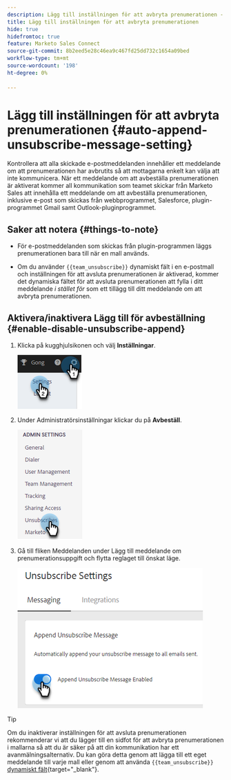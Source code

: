 ```yaml
---
description: Lägg till inställningen för att avbryta prenumerationen - Marketo Docs - Produktdokumentation
title: Lägg till inställningen för att avbryta prenumerationen
hide: true
hidefromtoc: true
feature: Marketo Sales Connect
source-git-commit: 8b2eed5e28c46ea9c467fd25dd732c1654a09bed
workflow-type: tm+mt
source-wordcount: '198'
ht-degree: 0%

---
```


# Lägg till inställningen för att avbryta prenumerationen {#auto-append-unsubscribe-message-setting}

Kontrollera att alla skickade e-postmeddelanden innehåller ett meddelande om att prenumerationen har avbrutits så att mottagarna enkelt kan välja att inte kommunicera. När ett meddelande om att avbeställa prenumerationen är aktiverat kommer all kommunikation som teamet skickar från Marketo Sales att innehålla ett meddelande om att avbeställa prenumerationen, inklusive e-post som skickas från webbprogrammet, Salesforce, plugin-programmet Gmail samt Outlook-pluginprogrammet.

## Saker att notera {#things-to-note}

* För e-postmeddelanden som skickas från plugin-programmen läggs prenumerationen bara till när en mall används.

* Om du använder `{{team_unsubscribe}}` dynamiskt fält i en e-postmall och inställningen för att avsluta prenumerationen är aktiverad, kommer det dynamiska fältet för att avsluta prenumerationen att fylla i ditt meddelande _i stället för_ som ett tillägg till ditt meddelande om att avbryta prenumerationen.

## Aktivera/inaktivera Lägg till för avbeställning {#enable-disable-unsubscribe-append}

1. Klicka på kugghjulsikonen och välj **Inställningar**.

   ![](assets/auto-append-unsubscribe-message-setting-1.png)

1. Under Administratörsinställningar klickar du på **Avbeställ**.

   ![](assets/auto-append-unsubscribe-message-setting-2.png)

1. Gå till fliken Meddelanden under Lägg till meddelande om prenumerationsuppgift och flytta reglaget till önskat läge.

   ![](assets/auto-append-unsubscribe-message-setting-3.png)

>[!TIP]
>
>Om du inaktiverar inställningen för att avsluta prenumerationen rekommenderar vi att du lägger till en sidfot för att avbryta prenumerationen i mallarna så att du är säker på att din kommunikation har ett avanmälningsalternativ. Du kan göra detta genom att lägga till ett eget meddelande till varje mall eller genom att använda `{{team_unsubscribe}}` [dynamiskt fält](/help/marketo/product-docs/marketo-sales-connect/templates/dynamic-fields/dynamic-fields-glossary.md){target="_blank"}.
